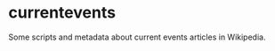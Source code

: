 currentevents
===================

Some scripts and metadata about current events articles in Wikipedia.
